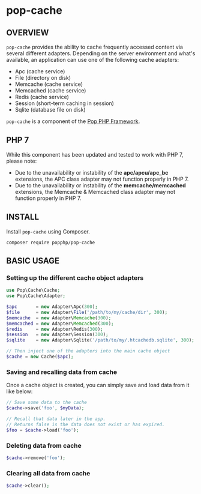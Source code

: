 pop-cache
=========

OVERVIEW
--------
`pop-cache` provides the ability to cache frequently accessed content via several different adapters.
Depending on the server environment and what's available, an application can use one of the following
cache adapters:

* Apc (cache service)
* File (directory on disk)
* Memcache (cache service)
* Memcached (cache service)
* Redis (cache service)
* Session (short-term caching in session)
* Sqlite (database file on disk)

`pop-cache` is a component of the [Pop PHP Framework](http://www.popphp.org/).

PHP 7
-----

While this component has been updated and tested to work with PHP 7, please note:

- Due to the unavailability or instability of the **apc/apcu/apc_bc** extensions, the APC class adapter may not function properly in PHP 7.
- Due to the unavailability or instability of the **memcache/memcached** extensions, the Memcache & Memcached class adapter may not function properly in PHP 7.

INSTALL
-------

Install `pop-cache` using Composer.

    composer require popphp/pop-cache

BASIC USAGE
-----------

### Setting up the different cache object adapters

```php
use Pop\Cache\Cache;
use Pop\Cache\Adapter;

$apc       = new Adapter\Apc(300);
$file      = new Adapter\File('/path/to/my/cache/dir', 300);
$memcache  = new Adapter\Memcache(300);
$memcached = new Adapter\Memcached(300);
$redis     = new Adapter\Redis(300);
$session   = new Adapter\Session(300);
$sqlite    = new Adapter\Sqlite('/path/to/my/.htcachedb.sqlite', 300);

// Then inject one of the adapters into the main cache object
$cache = new Cache($apc);

```

### Saving and recalling data from cache

Once a cache object is created, you can simply save and load data from it like below:

```php
// Save some data to the cache
$cache->save('foo', $myData);

// Recall that data later in the app.
// Returns false is the data does not exist or has expired.
$foo = $cache->load('foo');
```

### Deleting data from cache

```php
$cache->remove('foo');
```

### Clearing all data from cache

```php
$cache->clear();
```
